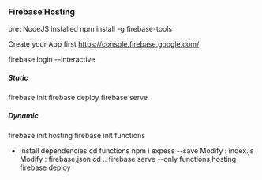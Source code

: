 ### Firebase Hosting ###

pre: NodeJS installed
npm install -g firebase-tools

Create your App first
https://console.firebase.google.com/

firebase login --interactive

##### Static 

firebase init
firebase deploy
firebase serve

##### Dynamic

firebase init hosting
firebase init functions
* install dependencies
cd functions
npm i expess --save
Modify : index.js
Modify : firebase.json
cd ..
firebase serve --only functions,hosting
firebase deploy